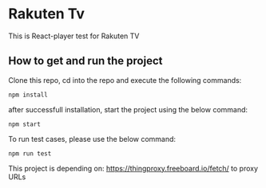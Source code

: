 
# Rakuten Tv 

This is React-player test for Rakuten TV

## How to get and run the project

Clone this repo, cd into the repo and execute the following commands: 

```
npm install 
```

after successfull installation, start the project using the below command:

```
npm start
```

To run test cases, please use the below command:

```
npm run test
```

This project is depending on:  https://thingproxy.freeboard.io/fetch/ to proxy URLs 
